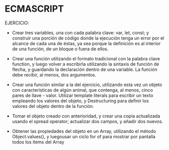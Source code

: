 # ECMASCRIPT

EJERCICIO:

- Crear tres variables, una con cada palabra clave: var, let, const; y construir una porción de código donde la ejecución tenga un error por el alcance de cada una de éstas, ya sea porque la definición es al interior de una función, de un bloque o fuera de ellos.

- Crear una función utilizando el formato tradicional con la palabra clave function, y luego volver a escribirla utilizando la sintaxis de función de flecha, y guardando la declaración dentro de una variable. La función debe recibir, al menos, dos argumentos.

- Crear una función similar a la del ejercicio, utilizando esta vez un objeto con características de algún animal, que contenga, al menos, cinco pares de llave - valor. Utilizar template literals para escribir un texto empleando los valores del objeto, y Destructuring para definir los valores del objeto dentro de la función.

- Tomar el objeto creado con anterioridad, y crear una copia actualizada usando el spread operator; actualizar dos campos, y añadir dos nuevos.

- Obtener las propiedades del objeto en un Array, utilizando el método Object.values(), y luegousar un ciclo for of para mostrar por pantalla todos los ítems del Array
